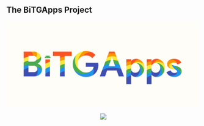## The BiTGApps Project

![](banner.png)

<div align="center">
  <!-- Version -->
    <img src="https://img.shields.io/badge/Version-1.4-blue.svg?style=flat-square" alt="" />
  <!-- Last Updated -->
    <img src="https://img.shields.io/badge/Updated-November 27, 2022-orange.svg?style=flat-square" alt="" />
  <!-- License -->
    <a href="https://www.gnu.org/licenses/gpl-3.0"><img src="https://img.shields.io/badge/License-GPLv3-yellow.svg?style=flat-square"></a>
  <!-- Downloads -->
    <img src="https://img.shields.io/github/downloads/BiTGApps/BiTGApps-App-Release/total?style=social" alt="" />
</div>
